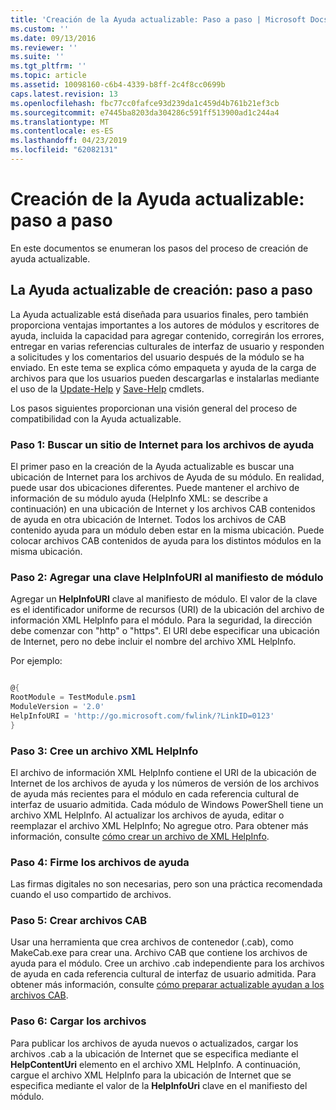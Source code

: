 ```yaml
---
title: 'Creación de la Ayuda actualizable: Paso a paso | Microsoft Docs'
ms.custom: ''
ms.date: 09/13/2016
ms.reviewer: ''
ms.suite: ''
ms.tgt_pltfrm: ''
ms.topic: article
ms.assetid: 10098160-c6b4-4339-b8ff-2c4f8cc0699b
caps.latest.revision: 13
ms.openlocfilehash: fbc77cc0fafce93d239da1c459d4b761b21ef3cb
ms.sourcegitcommit: e7445ba8203da304286c591ff513900ad1c244a4
ms.translationtype: MT
ms.contentlocale: es-ES
ms.lasthandoff: 04/23/2019
ms.locfileid: "62082131"
---
```

# <a name="updatable-help-authoring-step-by-step"></a>Creación de la Ayuda actualizable: paso a paso

En este documentos se enumeran los pasos del proceso de creación de ayuda actualizable.

## <a name="authoring-updatable-help-step-by-step"></a>La Ayuda actualizable de creación: paso a paso

La Ayuda actualizable está diseñada para usuarios finales, pero también proporciona ventajas importantes a los autores de módulos y escritores de ayuda, incluida la capacidad para agregar contenido, corregirán los errores, entregar en varias referencias culturales de interfaz de usuario y responden a solicitudes y los comentarios del usuario después de la módulo se ha enviado. En este tema se explica cómo empaqueta y ayuda de la carga de archivos para que los usuarios pueden descargarlas e instalarlas mediante el uso de la [Update-Help](/powershell/module/Microsoft.PowerShell.Core/Update-Help) y [Save-Help](/powershell/module/Microsoft.PowerShell.Core/Save-Help) cmdlets.

Los pasos siguientes proporcionan una visión general del proceso de compatibilidad con la Ayuda actualizable.

### <a name="step-1-find-an-internet-site-for-your-help-files"></a>Paso 1: Buscar un sitio de Internet para los archivos de ayuda

El primer paso en la creación de la Ayuda actualizable es buscar una ubicación de Internet para los archivos de Ayuda de su módulo. En realidad, puede usar dos ubicaciones diferentes. Puede mantener el archivo de información de su módulo ayuda (HelpInfo XML: se describe a continuación) en una ubicación de Internet y los archivos CAB contenidos de ayuda en otra ubicación de Internet. Todos los archivos de CAB contenido ayuda para un módulo deben estar en la misma ubicación. Puede colocar archivos CAB contenidos de ayuda para los distintos módulos en la misma ubicación.

### <a name="step-2-add-a-helpinfouri-key-to-your-module-manifest"></a>Paso 2: Agregar una clave HelpInfoURI al manifiesto de módulo

Agregar un **HelpInfoURI** clave al manifiesto de módulo. El valor de la clave es el identificador uniforme de recursos (URI) de la ubicación del archivo de información XML HelpInfo para el módulo. Para la seguridad, la dirección debe comenzar con "http" o "https". El URI debe especificar una ubicación de Internet, pero no debe incluir el nombre del archivo XML HelpInfo.

Por ejemplo:

```powershell

@{
RootModule = TestModule.psm1
ModuleVersion = '2.0'
HelpInfoURI = 'http://go.microsoft.com/fwlink/?LinkID=0123'
}
```

### <a name="step-3-create-a-helpinfo-xml-file"></a>Paso 3: Cree un archivo XML HelpInfo

El archivo de información XML HelpInfo contiene el URI de la ubicación de Internet de los archivos de ayuda y los números de versión de los archivos de ayuda más recientes para el módulo en cada referencia cultural de interfaz de usuario admitida. Cada módulo de Windows PowerShell tiene un archivo XML HelpInfo. Al actualizar los archivos de ayuda, editar o reemplazar el archivo XML HelpInfo; No agregue otro. Para obtener más información, consulte [cómo crear un archivo de XML HelpInfo](./how-to-create-a-helpinfo-xml-file.md).

### <a name="step-4-sign-your-help-files"></a>Paso 4: Firme los archivos de ayuda

Las firmas digitales no son necesarias, pero son una práctica recomendada cuando el uso compartido de archivos.

### <a name="step-5-create-cab-files"></a>Paso 5: Crear archivos CAB

Usar una herramienta que crea archivos de contenedor (.cab), como MakeCab.exe para crear una. Archivo CAB que contiene los archivos de ayuda para el módulo. Cree un archivo .cab independiente para los archivos de ayuda en cada referencia cultural de interfaz de usuario admitida. Para obtener más información, consulte [cómo preparar actualizable ayudan a los archivos CAB](./how-to-prepare-updatable-help-cab-files.md).

### <a name="step-6-upload-your-files"></a>Paso 6: Cargar los archivos

Para publicar los archivos de ayuda nuevos o actualizados, cargar los archivos .cab a la ubicación de Internet que se especifica mediante el **HelpContentUri** elemento en el archivo XML HelpInfo. A continuación, cargue el archivo XML HelpInfo para la ubicación de Internet que se especifica mediante el valor de la **HelpInfoUri** clave en el manifiesto del módulo.
